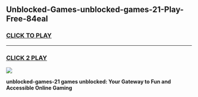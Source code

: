 
## Unblocked-Games-unblocked-games-21-Play-Free-84eal
<h3>
<a href="https://premium76.site?title=unblocked-games-21&ref=23A">CLICK TO PLAY</a></h3>
<hr>

<h3>
<a href="https://premium76.site?title=unblocked-games-21&ref=23A">CLICK 2 PLAY</a>
  
</h3>

<a href="https://premium76.site?title=unblocked-games-21&ref=23A"><img src="https://clearcache.store/games.png"></a>


**unblocked-games-21 games unblocked: Your Gateway to Fun and Accessible Online Gaming**
